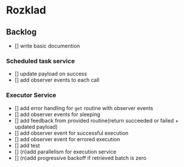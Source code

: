 # Rozklad

## Backlog
- [] write basic documention
### Scheduled task service
- [] update payload on success
- [] add observer events to each call
### Executor Service
- [] add error handling for `get` routine with observer events
- [] add observer events for sleeping
- [] add feedback from provided routine(return succeeded or failed + updated payload)
- [] add observer event for successful execution
- [] add observer event for errored execution
- [] add test 
- [] (n)add parallelism for execution service
- [] (n)add progressive backoff if retrieved batch is zero  